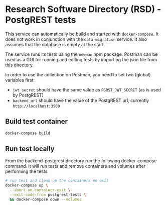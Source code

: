 # Research Software Directory (RSD) - PostgREST tests

This service can automatically be build and started with `docker-compose`. It does not work in conjunction with the `data-migration` service. It also assumes that the database is empty at the start.

The service runs its tests using the `newman` npm package. Postman can be used as a GUI for running and editing tests by importing the json file from this directory.

In order to use the collection on Postman, you need to set two (global) variables first:

* `jwt_secret` should have the same value as `PGRST_JWT_SECRET` (as is used by PostgREST)
* `backend_url` should have the value of the PostgREST url, currently `http://localhost:3500`

## Build test container

```bash
docker-compose build
```

## Run test locally

From the backend-postgrest directory run the following docker-compose command. It will run tests and remove containers and volumes after performing the tests.

```bash
# run test and clean up the containers on exit
docker-compose up \
  --abort-on-container-exit \
  --exit-code-from postgrest-tests \
  && docker-compose down --volumes
```

